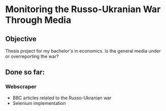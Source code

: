 # Monitoring the Russo-Ukranian War Through Media

## Objective
Thesis project for my bachelor's in economics. Is the general media under or overreporting the war?

## Done so far:
### Webscraper
- BBC articles related to the Russo-Ukranian war
- Selenium implementation
